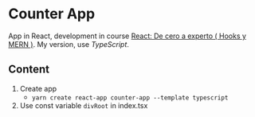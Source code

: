 # Counter App

App in React, development in course [React: De cero a experto ( Hooks y MERN )](https://www.udemy.com/share/103dsUA0ced1tUQHg=/). My version, use *TypeScript*.

## Content
1. Create app 
    * `yarn create react-app counter-app --template typescript`
2. Use const variable `divRoot` in index.tsx
